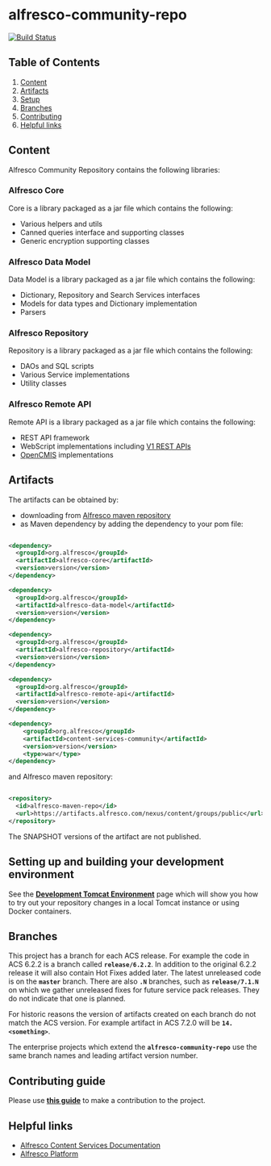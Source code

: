 # alfresco-community-repo

[![Build Status](https://github.com/Alfresco/alfresco-community-repo/actions/workflows/master_release.yml/badge.svg?branch=master)](https://github.com/Alfresco/alfresco-community-repo/actions/workflows/master_release.yml)

## Table of Contents
1. [Content](#content)
2. [Artifacts](#artifacts)
3. [Setup](#setting-up-and-building-your-development-environment)
4. [Branches](#branches)
5. [Contributing](#contributing-guide)
6. [Helpful links](#helpful-links)


## Content
Alfresco Community Repository contains the following libraries:

### Alfresco Core
Core is a library packaged as a jar file which contains the following:

* Various helpers and utils
* Canned queries interface and supporting classes
* Generic encryption supporting classes

### Alfresco Data Model

Data Model is a library packaged as a jar file which  contains the following:

* Dictionary, Repository and Search Services interfaces
* Models for data types and Dictionary implementation
* Parsers

### Alfresco Repository

Repository is a library packaged as a jar file which contains the following:

* DAOs and SQL scripts
* Various Service implementations
* Utility classes

### Alfresco Remote API

Remote API is a library packaged as a jar file which contains the following:

* REST API framework
* WebScript implementations including [V1 REST APIs](https://hub.alfresco.com/t5/alfresco-content-services-blog/v1-rest-api-10-things-you-should-know/ba-p/287692)
* [OpenCMIS](https://chemistry.apache.org/java/opencmis.html) implementations

## Artifacts

The artifacts can be obtained by:
* downloading from [Alfresco maven repository](https://artifacts.alfresco.com/nexus/#browse/browse:public)
* as Maven dependency by adding the dependency to your pom file:

~~~xml

<dependency>
  <groupId>org.alfresco</groupId>
  <artifactId>alfresco-core</artifactId>
  <version>version</version>
</dependency>

<dependency>
  <groupId>org.alfresco</groupId>
  <artifactId>alfresco-data-model</artifactId>
  <version>version</version>
</dependency>

<dependency>
  <groupId>org.alfresco</groupId>
  <artifactId>alfresco-repository</artifactId>
  <version>version</version>
</dependency>

<dependency>
  <groupId>org.alfresco</groupId>
  <artifactId>alfresco-remote-api</artifactId>
  <version>version</version>
</dependency>

<dependency>
    <groupId>org.alfresco</groupId>
    <artifactId>content-services-community</artifactId>
    <version>version</version>
    <type>war</type>
</dependency>

~~~

and Alfresco maven repository:

~~~xml

<repository>
  <id>alfresco-maven-repo</id>
  <url>https://artifacts.alfresco.com/nexus/content/groups/public</url>
</repository>

~~~

The SNAPSHOT versions of the artifact are not published.

## Setting up and building your development environment

See the [**Development Tomcat Environment**](https://github.com/Alfresco/acs-community-packaging/tree/master/dev/README.md)
page which will show you how to try out your repository changes in a local Tomcat instance or using Docker containers. 

## Branches

This project has a branch for each ACS release. For example the code in ACS 6.2.2 is a
branch called **`release/6.2.2`**. In addition to the original 6.2.2 release it will also contain Hot Fixes
added later. The latest unreleased code is on the **`master`** branch. There are also **`.N`** branches, such as 
**`release/7.1.N`** on which we gather unreleased fixes for future service pack releases. They do not indicate
that one is planned.

For historic reasons the version of artifacts created on each branch do not match the ACS version.
For example artifact in ACS 7.2.0 will be **`14.<something>`**.

The enterprise projects which extend the **`alfresco-community-repo`** use the same branch names and leading
artifact version number.

## Contributing guide

Please use [**this guide**](CONTRIBUTING.md) to make a contribution to the project.

## Helpful links

- [Alfresco Content Services Documentation](https://docs.alfresco.com/content-services/latest/)
- [Alfresco Platform](https://www.hyland.com/en/products/alfresco-platform)

